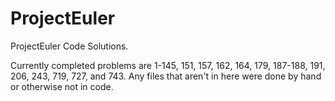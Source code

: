 # ProjectEuler
ProjectEuler Code Solutions.

Currently completed problems are 1-145, 151, 157, 162, 164, 179, 187-188, 191, 206, 243, 719, 727, and 743. Any files that aren't in here were done by hand or otherwise not in code.
